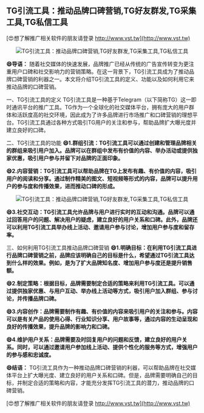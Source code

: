 ## **TG引流工具：推动品牌口碑营销,TG好友群发,TG采集工具,TG私信工具**

[😍想了解推广相关软件的朋友请登录 http://www.vst.tw](http://www.vst.tw)

 <center><img src="https://vst.tw/MP4/tuiguang/png/3.png" alt="TG引流工具：推动品牌口碑营销,TG好友群发,TG采集工具,TG私信工具"></center>

**😄导语：**
随着社交媒体的快速发展，品牌推广已经从传统的广告宣传转变为更注重用户口碑和社交影响力的营销策略。在这一背景下，TG引流工具成为了推动品牌口碑营销的利器之一。本文将介绍TG引流工具的定义、功能以及如何利用它来推动品牌的口碑营销。

一、TG引流工具的定义
TG引流工具是一种基于Telegram（以下简称TG）这一即时通讯平台的推广工具。TG作为一个全球化的社交媒体平台，拥有庞大的用户群体和活跃度高的社交环境，因此成为了许多品牌进行市场推广和口碑营销的理想平台。TG引流工具通过各种方式吸引TG用户的关注和参与，帮助品牌扩大曝光度并建立良好的口碑。

二、TG引流工具的功能
**😄1.群组引流：TG引流工具可以通过创建和管理品牌相关的群组来吸引用户加入。品牌可以在群组中发布有价值的内容、举办活动或提供独家优惠，吸引用户参与并留下对品牌的正面印象。**

**😄2.内容营销：TG引流工具可以帮助品牌在TG上发布有趣、有价值的内容，吸引用户的阅读和分享。通过制作精美的图文、短视频等形式的内容，品牌可以提升用户的参与度和传播效果，进而推动口碑的形成。**

 <center><img src="https://vst.tw/MP4/tuiguang/png/2.png" alt="TG引流工具：推动品牌口碑营销,TG好友群发,TG采集工具,TG私信工具"></center>

**😄3.社交互动：TG引流工具允许品牌与用户进行实时的互动和沟通。品牌可以通过回答用户的问题、解决用户的疑虑，建立良好的用户关系和口碑。此外，品牌还可以利用TG引流工具举办线上活动、邀请用户参与讨论，增加用户参与度和留存率。**

三、如何利用TG引流工具推动品牌口碑营销
**😄1.明确目标：在利用TG引流工具进行品牌口碑营销之前，品牌应该明确自己的目标是什么，希望通过TG引流工具达到什么样的效果。例如，是为了扩大品牌知名度、增加用户参与度还是提升销售额。**

**😄2.制定策略：根据目标，品牌需要制定合适的策略来利用TG引流工具。可以通过提供独家优惠、与用户互动、举办线上活动等方式，吸引用户加入群组、参与讨论，并传播品牌口碑。**

**😄3.内容创作：品牌需要制作有趣、有价值的内容来吸引用户的关注和参与。内容可以是有关产品的使用心得、行业知识分享、用户故事等，通过内容的生动呈现和良好的传播效果，提升品牌的影响力和口碑。**

**😄4.维护用户关系：品牌需要及时回复用户的问题和反馈，建立良好的用户关系。同时，可以通过邀请用户参加线上活动、提供个性化的服务等方式，增强用户的参与感和忠诚度。**

**😄结语：**
TG引流工具作为一种推动品牌口碑营销的利器，可以帮助品牌在社交媒体平台上扩大曝光度、建立良好的用户关系和口碑。但是，品牌需要明确自己的目标，并制定合适的策略和内容，才能充分发挥TG引流工具的潜力，推动品牌的口碑营销。

[😍想了解推广相关软件的朋友请登录 http://www.vst.tw](http://www.vst.tw)



